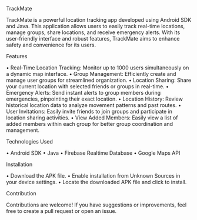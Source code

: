 TrackMate

TrackMate is a powerful location tracking app developed using Android SDK and Java. This application allows users to easily track real-time locations, manage groups, share locations, and receive emergency alerts. With its user-friendly interface and robust features, TrackMate aims to enhance safety and convenience for its users.

Features

• Real-Time Location Tracking: Monitor up to 1000 users simultaneously on a dynamic map interface.
• Group Management: Efficiently create and manage user groups for streamlined organization.
• Location Sharing: Share your current location with selected friends or groups in real-time.
• Emergency Alerts: Send instant alerts to group members during emergencies, pinpointing their exact location.
• Location History: Review historical location data to analyze movement patterns and past routes.
• User Invitations: Easily invite friends to join groups and participate in location sharing activities.
• View Added Members: Easily view a list of added members within each group for better group coordination and management.

Technologies Used

• Android SDK
• Java
• Firebase Realtime Database
• Google Maps API

Installation

• Download the APK file.
• Enable installation from Unknown Sources in your device settings.
• Locate the downloaded APK file and click to install.

Contribution

Contributions are welcome! If you have suggestions or improvements, feel free to create a pull request or open an issue.
